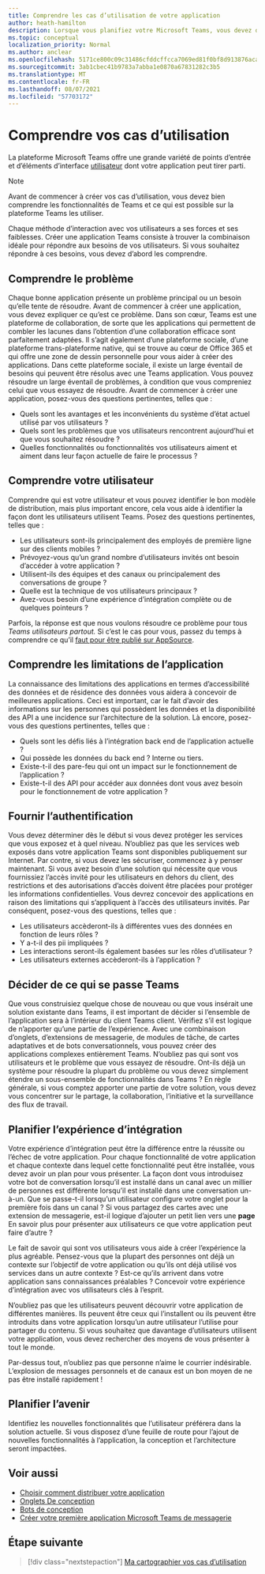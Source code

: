 ```yaml
---
title: Comprendre les cas d’utilisation de votre application
author: heath-hamilton
description: Lorsque vous planifiez votre Microsoft Teams, vous devez d’abord comprendre les problèmes que votre application tente de résoudre.
ms.topic: conceptual
localization_priority: Normal
ms.author: anclear
ms.openlocfilehash: 5171ce800c09c31486cfddcffcca7069ed81f0bf8d913876acaaaef4144d7bf7
ms.sourcegitcommit: 3ab1cbec41b9783a7abba1e0870a67831282c3b5
ms.translationtype: MT
ms.contentlocale: fr-FR
ms.lasthandoff: 08/07/2021
ms.locfileid: "57703172"
---
```

# <a name="understand-your-use-cases"></a>Comprendre vos cas d’utilisation

La plateforme Microsoft Teams offre une grande variété de points d’entrée et d’éléments d’interface [utilisateur](../../concepts/extensibility-points.md) dont votre application peut tirer parti.
> [!NOTE]
> Avant de commencer à créer vos cas d’utilisation, vous devez bien comprendre les fonctionnalités de Teams et ce qui est possible sur la plateforme Teams les utiliser.

Chaque méthode d’interaction avec vos utilisateurs a ses forces et ses faiblesses. Créer une application Teams consiste à trouver la combinaison idéale pour répondre aux besoins de vos utilisateurs. Si vous souhaitez répondre à ces besoins, vous devez d’abord les comprendre.

## <a name="understand-the-problem"></a>Comprendre le problème

Chaque bonne application présente un problème principal ou un besoin qu’elle tente de résoudre. Avant de commencer à créer une application, vous devez expliquer ce qu’est ce problème. Dans son cœur, Teams est une plateforme de collaboration, de sorte que les applications qui permettent de combler les lacunes dans l’obtention d’une collaboration efficace sont parfaitement adaptées. Il s’agit également d’une plateforme sociale, d’une plateforme trans-plateforme native, qui se trouve au cœur de Office 365 et qui offre une zone de dessin personnelle pour vous aider à créer des applications. Dans cette plateforme sociale, il existe un large éventail de besoins qui peuvent être résolus avec une Teams application. Vous pouvez résoudre un large éventail de problèmes, à condition que vous compreniez celui que vous essayez de résoudre. Avant de commencer à créer une application, posez-vous des questions pertinentes, telles que :

* Quels sont les avantages et les inconvénients du système d’état actuel utilisé par vos utilisateurs ?
* Quels sont les problèmes que vos utilisateurs rencontrent aujourd’hui et que vous souhaitez résoudre ?
* Quelles fonctionnalités ou fonctionnalités vos utilisateurs aiment et aiment dans leur façon actuelle de faire le processus ?

## <a name="understand-your-user"></a>Comprendre votre utilisateur

Comprendre qui est votre utilisateur et vous pouvez identifier le bon modèle de distribution, mais plus important encore, cela vous aide à identifier la façon dont les utilisateurs utilisent Teams. Posez des questions pertinentes, telles que :

* Les utilisateurs sont-ils principalement des employés de première ligne sur des clients mobiles ?
* Prévoyez-vous qu’un grand nombre d’utilisateurs invités ont besoin d’accéder à votre application ?
* Utilisent-ils des équipes et des canaux ou principalement des conversations de groupe ?
* Quelle est la technique de vos utilisateurs principaux ?
* Avez-vous besoin d’une expérience d’intégration complète ou de quelques pointeurs ?

Parfois, la réponse est que nous voulons résoudre ce problème pour tous *Teams utilisateurs partout.* Si c’est le cas pour vous, passez du temps à comprendre ce qu’il [faut pour être publié sur AppSource](~/concepts/deploy-and-publish/appsource/prepare/submission-checklist.md).

## <a name="understand-the-limitations-of-the-app"></a>Comprendre les limitations de l’application

La connaissance des limitations des applications en termes d’accessibilité des données et de résidence des données vous aidera à concevoir de meilleures applications. Ceci est important, car le fait d’avoir des informations sur les personnes qui possèdent les données et la disponibilité des API a une incidence sur l’architecture de la solution. Là encore, posez-vous des questions pertinentes, telles que :

* Quels sont les défis liés à l’intégration back end de l’application actuelle ?
* Qui possède les données du back end ? Interne ou tiers.
* Existe-t-il des pare-feu qui ont un impact sur le fonctionnement de l’application ?
* Existe-t-il des API pour accéder aux données dont vous avez besoin pour le fonctionnement de votre application ? 

## <a name="provide-authentication"></a>Fournir l’authentification

Vous devez déterminer dès le début si vous devez protéger les services que vous exposez et à quel niveau. N’oubliez pas que les services web exposés dans votre application Teams sont disponibles publiquement sur Internet. Par contre, si vous devez les sécuriser, commencez à y penser maintenant. Si vous avez besoin d’une solution qui nécessite que vous fournissiez l’accès invité pour les utilisateurs en dehors du client, des restrictions et des autorisations d’accès doivent être placées pour protéger les informations confidentielles. Vous devrez concevoir des applications en raison des limitations qui s’appliquent à l’accès des utilisateurs invités. Par conséquent, posez-vous des questions, telles que : 

* Les utilisateurs accèderont-ils à différentes vues des données en fonction de leurs rôles ?
* Y a-t-il des pii impliquées ?
* Les interactions seront-ils également basées sur les rôles d’utilisateur ?
* Les utilisateurs externes accèderont-ils à l’application ?

## <a name="decide-what-goes-in-teams"></a>Décider de ce qui se passe Teams

Que vous construisiez quelque chose de nouveau ou que vous insérait une solution existante dans Teams, il est important de décider si l’ensemble de l’application sera à l’intérieur du client Teams client. Vérifiez s’il est logique de n’apporter qu’une partie de l’expérience. Avec une combinaison d’onglets, d’extensions de messagerie, de modules de tâche, de cartes adaptatives et de bots conversationnels, vous pouvez créer des applications complexes entièrement Teams.
N’oubliez pas qui sont vos utilisateurs et le problème que vous essayez de résoudre. Ont-ils déjà un système pour résoudre la plupart du problème ou vous devez simplement étendre un sous-ensemble de fonctionnalités dans Teams ? En règle générale, si vous comptez apporter une partie de votre solution, vous devez vous concentrer sur le partage, la collaboration, l’initiative et la surveillance des flux de travail.

## <a name="plan-the-onboarding-experience"></a>Planifier l’expérience d’intégration

Votre expérience d’intégration peut être la différence entre la réussite ou l’échec de votre application. Pour chaque fonctionnalité de votre application et chaque contexte dans lequel cette fonctionnalité peut être installée, vous devez avoir un plan pour vous présenter. La façon dont vous introduisez votre bot de conversation lorsqu’il est installé dans un canal avec un millier de personnes est différente lorsqu’il est installé dans une conversation un-à-un. Que se passe-t-il lorsqu’un utilisateur configure votre onglet pour la première fois dans un canal ? Si vous partagez des cartes avec une extension de messagerie, est-il logique d’ajouter un petit lien vers une **page** En savoir plus pour présenter aux utilisateurs ce que votre application peut faire d’autre ?

Le fait de savoir qui sont vos utilisateurs vous aide à créer l’expérience la plus agréable. Pensez-vous que la plupart des personnes ont déjà un contexte sur l’objectif de votre application ou qu’ils ont déjà utilisé vos services dans un autre contexte ? Est-ce qu’ils arrivent dans votre application sans connaissances préalables ? Concevoir votre expérience d’intégration avec vos utilisateurs clés à l’esprit.

N’oubliez pas que les utilisateurs peuvent découvrir votre application de différentes manières. Ils peuvent être ceux qui l’installent ou ils peuvent être introduits dans votre application lorsqu’un autre utilisateur l’utilise pour partager du contenu. Si vous souhaitez que davantage d’utilisateurs utilisent votre application, vous devez rechercher des moyens de vous présenter à tout le monde.

Par-dessus tout, n’oubliez pas que personne n’aime le courrier indésirable. L’explosion de messages personnels et de canaux est un bon moyen de ne pas être installé rapidement !

## <a name="plan-for-the-future"></a>Planifier l’avenir

Identifiez les nouvelles fonctionnalités que l’utilisateur préférera dans la solution actuelle. Si vous disposez d’une feuille de route pour l’ajout de nouvelles fonctionnalités à l’application, la conception et l’architecture seront impactées.

## <a name="see-also"></a>Voir aussi

* [Choisir comment distribuer votre application](../deploy-and-publish/apps-publish-overview.md)
* [Onglets De conception](../../tabs/design/tabs.md)
* [Bots de conception](../../bots/design/bots.md)
* [Créer votre première application Microsoft Teams de messagerie](../build-your-first-app/build-first-app-overview.md)

## <a name="next-step"></a>Étape suivante

> [!div class="nextstepaction"]
> [Ma cartographier vos cas d’utilisation](../../concepts/design/map-use-cases.md)

